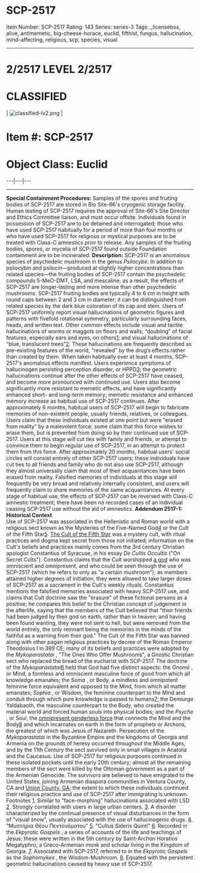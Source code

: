 # SCP-2517
Item Number: SCP-2517
Rating: 143
Series: series-3
Tags: _licensebox, alive, antimemetic, big-cheese-horace, euclid, fifthist, fungus, hallucination, mind-affecting, religious, scp, species, visual

---

# 2/2517 LEVEL 2/2517
# CLASSIFIED
| ![classified-lv2.png](https://scp-wiki.wdfiles.com/local--files/component%3Aclassified-decoration-base/classified-lv2.png) | 
# Item #: SCP-2517
# Object Class: Euclid  
---|---|---  
* * *
**Special Containment Procedures:** Samples of the spores and fruiting bodies of SCP-2517 are stored in Bio Site-66's cryogenic storage facility. Human testing of SCP-2517 requires the approval of Site-66's Site Director and Ethics Committee liaison, and must occur offsite. Individuals found in possession of SCP-2517 are to be detained and interrogated; those who have used SCP-2517 habitually for a period of more than four months or who have used SCP-2517 for religious or mystical purposes are to be treated with Class-C amnestics prior to release. Any samples of the fruiting bodies, spores, or mycelia of SCP-2517 found outside Foundation containment are to be incinerated.
**Description:** SCP-2517 is an anomalous species of psychedelic mushroom in the genus _Psilocybe_. In addition to psilocybin and psilocin—produced at slightly higher concentrations than related species—the fruiting bodies of SCP-2517 contain the psychedelic compounds 5-MeO-DMT, LSA, and mescaline; as a result, the effects of SCP-2517 are longer-lasting and more intense than other psychedelic mushrooms. SCP-2517 fruiting bodies are typically 4 to 6 cm in height with round caps between 2 and 3 cm in diameter; it can be distinguished from related species by the dark blue coloration of its cap and stem.
Users of SCP-2517 uniformly report visual hallucinations of geometric figures and patterns with fivefold rotational symmetry, particularly surrounding faces, heads, and written text. Other common effects include visual and tactile hallucinations of worms or maggots on floors and walls; “doubling” of facial features, especially ears and eyes, on others[1](javascript:;); and visual hallucinations of “blue, translucent trees”[2](javascript:;). These hallucinations are frequently described as pre-existing features of the world, “revealed” by the drug’s effects rather than created by them.
When taken habitually over at least 4 months, SCP-2517's anomalous effects manifest. Users experience symptoms of hallucinogen persisting perception disorder, or HPPD[3](javascript:;); the geometric hallucinations continue after the other effects of SCP-2517 have ceased, and become more pronounced with continued use. Users also become significantly more resistant to memetic effects, and have significantly enhanced short- and long-term memory; memetic resistance and enhanced memory increase as habitual use of SCP-2517 continues.
After approximately 6 months, habitual users of SCP-2517 will begin to fabricate memories of non-existent people, usually friends, relatives, or colleagues. Users claim that these individuals existed at one point but were "erased from reality" by a malevolent force; some claim that this force wishes to erase them, but is prevented from doing so by their continued use of SCP-2517. Users at this stage will cut ties with family and friends, or attempt to convince them to begin regular use of SCP-2517, in an attempt to protect them from this force.
After approximately 20 months, habitual users' social circles will consist entirely of other SCP-2517 users; these individuals have cut ties to all friends and family who do not also use SCP-2517, although they almost universally claim that most of their acquaintances have been erased from reality. Falsified memories of individuals at this stage will frequently be very broad and relatively internally consistent, and users will frequently claim to share memories of the same acquaintances. At every stage of habitual use, the effects of SCP-2517 can be reversed with Class-C amnestic treatment; there have been no recorded cases of an individual ceasing SCP-2517 use without the aid of amnestics.
**Addendum 2517-1: Historical Context**  
Use of SCP-2517 was associated in the Hellenistic and Roman world with a religious sect known as the Mysteries of the Five-Named God[4](javascript:;) or the Cult of the Fifth Star[5](javascript:;). [The Cult of the Fifth Star](/fifthist-hub) was a mystery cult, with ritual practices and dogma kept secret from those not initiated; information on the Cult's beliefs and practices mainly comes from the 3rd century Christian apologist Constantius of Syracuse, in his essay _De Cultis Occultis_ ("On Secret Cults"). Constantius claims that the Cult worshipped [a god](/scp-3125) who was omniscient and omnipresent, and who could be seen through the use of SCP-2517 (which he refers to only as "a certain mushroom"); as members attained higher degrees of initiation, they were allowed to take larger doses of SCP-2517 as a sacrament in the Cult's weekly rituals.
Constantius mentions the falsified memories associated with heavy SCP-2517 use, and claims that Cult doctrine saw the "erasure" of these fictional persons as a positive; he compares this belief to the Christian concept of judgement in the afterlife, saying that the members of the Cult believed that "their friends had been judged by their god on earth, rather than in heaven; and having been found wanting, they were not sent to hell, but were removed from the world entirely, the only remnant being the memories in the minds of the faithful as a warning from their god." The Cult of the Fifth Star was banned along with other pagan religious practices by decree of the Roman Emperor Theodosius I in 389 CE; many of its beliefs and practices were adopted by the _Mykoparastatai_ , "The Ones Who Offer Mushrooms", a Gnostic Christian sect who replaced the bread of the eucharist with SCP-2517.
The doctrine of the _Mykoparastatai_[6](javascript:;) held that God had five distinct aspects: the _Gnomē_ , or Mind, a formless and omniscient masculine force of good from which all knowledge emanates; the _Soma_ , or Body, a mindless and omnipotent feminine force equivalent and opposed to the Mind, from which all matter emanates; _Sophia_ , or Wisdom, the feminine counterpart to the Mind and conduit through which pure knowledge is passed to humans[7](javascript:;); the Demiurge Yaldabaoth, the masculine counterpart to the Body, who created the material world and forced human souls into physical bodies; and the _Psyche_ , or Soul, the [omnipresent genderless force](/scp-3125) that connects the Mind and the Body[8](javascript:;) and which incarnates on earth in the form of prophets or Archons, the greatest of which was Jesus of Nazareth.
Persecution of the _Mykoparastatai_ in the Byzantine Empire and the kingdoms of Georgia and Armenia on the grounds of heresy occurred throughout the Middle Ages, and by the 11th Century the sect survived only in small villages in Anatolia and the Caucasus. Use of SCP-2517 for religious purposes continued in these isolated pockets until the early 20th century; almost all the remaining members of the sect were killed by the Ottoman government as a part of the Armenian Genocide. The survivors are believed to have emigrated to the United States, joining Armenian diaspora communities in Ventura County, CA and [Union County, GA](/scp-1982); the extent to which these individuals continued their religious practice and use of SCP-2517 after immigrating is unknown.
Footnotes
[1](javascript:;). Similar to “face-morphing” hallucinations associated with LSD
[2](javascript:;). Strongly correlated with users in large urban centers.
[3](javascript:;). A disorder characterized by the continual presence of visual disturbances in the form of "visual snow", usually associated with the use of hallucinogenic drugs.
[4](javascript:;). "Mυστήρια Θέου Πεντονόματου"
[5](javascript:;). "Cultus Sideris Quinti"
[6](javascript:;). Recorded in the _Ekpyrotic Gospels_ , a series of accounts of the life and teachings of Jesus; these were written in the 5th century by Saint-Archon Horatios Megatyphro, a Greco-Armenian monk and scholar living in the Kingdom of Georgia.
[7](javascript:;). Associated with SCP-2517, referred to in the _Ekpyrotic Gospels_ as the _Sophomykes_ , the Wisdom-Mushroom.
[8](javascript:;). Equated with the persistent geometric hallucinations caused by heavy use of SCP-2517.